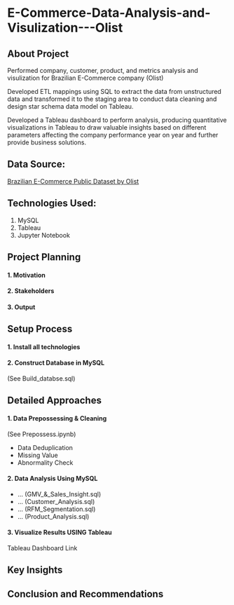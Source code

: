# E-Commerce-Data-Analysis-and-Visulization---Olist

## About Project 
Performed company, customer, product, and metrics analysis and visulization for Brazilian E-Commerce company (Olist)

Developed ETL mappings using SQL to extract the data from unstructured data and transformed it to the staging area to conduct data cleaning and design star schema data model on Tableau.

Developed a Tableau dashboard to perform analysis, producing quantitative visualizations in Tableau to draw valuable insights based on different parameters affecting the company performance year on year and further provide business solutions.


## Data Source: 
[Brazilian E-Commerce Public Dataset by Olist](https://www.kaggle.com/datasets/olistbr/brazilian-ecommerce)

## Technologies Used:
1. MySQL
2. Tableau
3. Jupyter Notebook

## Project Planning 

#### 1. Motivation
#### 2. Stakeholders
#### 3. Output


## Setup Process
#### 1. Install all technologies 
#### 2. Construct Database in MySQL
(See Build_databse.sql)

## Detailed Approaches
#### 1. Data Prepossessing & Cleaning 
(See Prepossess.ipynb)
* Data Deduplication
* Missing Value 
* Abnormality Check
#### 2. Data Analysis Using MySQL 
*  ... (GMV_&_Sales_Insight.sql)
*  ... (Customer_Analysis.sql)
*  ... (RFM_Segmentation.sql)
*  ... (Product_Analysis.sql)
#### 3. Visualize Results USING Tableau
Tableau Dashboard Link 

## Key Insights

## Conclusion and Recommendations

